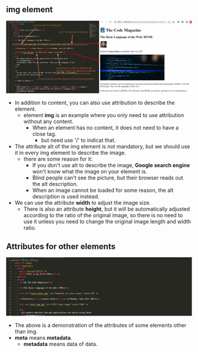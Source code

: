 ## **img element**

![alt](pic/bandicam%202022-10-26%2014-12-27-250.jpg)

- In addition to content, you can also use attribution to describe the element.
  - element **img** is an example where you only need to use attribution without any content.
    - When an element has no content, it does not need to have a close tag.
      - but need use '/' to indicat that.
- The attribute alt of the img element is not mandatory, but we should use it in every img element to describe the image.
  - there are some reason for it:
    - If you don't use alt to describe the image, **Google search engine** won't know what the image on your element is.
    - Blind people can't see the picture, but their browser reads out the alt description.
    - When an image cannot be loaded for some reason, the alt description is used instead.
- We can use the attribute **width** to adjust the image size.
  - There is also an attribute **height**, but it will be automatically adjusted according to the ratio of the original image, so there is no need to use it unless you need to change the original image length and width ratio.

## **Attributes for other elements**

![alt](pic/bandicam%202022-10-26%2014-15-08-258.jpg)

- The above is a demonstration of the attributes of some elements other than img.
- **meta** means **metadata**.
  - **metadata** means data of data.
